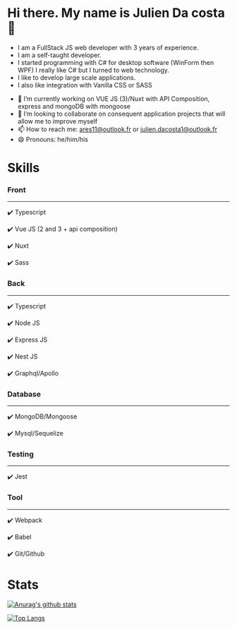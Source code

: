 # Hi there. My name is Julien Da costa 👋

* I am a FullStack JS web developer with 3 years of experience.
* I am a self-taught developer.
* I started programming with C# for desktop software (WinForm then WPF) I really like C# but I turned to web technology.
* I like to develop large scale applications.
* I also like integration with Vanilla CSS or SASS

- 🔭 I’m currently working on VUE JS (3)/Nuxt with API Composition, express and mongoDB with mongoose
- 👯 I’m looking to collaborate on consequent application projects that will allow me to improve myself
- 📫 How to reach me: ares11@outlook.fr or julien.dacosta1@outlook.fr
- 😄 Pronouns: he/him/his

# Skills



### Front
-------
:heavy_check_mark: Typescript

:heavy_check_mark: Vue JS (2 and 3 + api composition)

:heavy_check_mark: Nuxt

:heavy_check_mark: Sass

### Back
-------
:heavy_check_mark: Typescript

:heavy_check_mark: Node JS

:heavy_check_mark: Express JS

:heavy_check_mark: Nest JS

:heavy_check_mark: Graphql/Apollo

### Database
-------

:heavy_check_mark: MongoDB/Mongoose

:heavy_check_mark: Mysql/Sequelize

### Testing
-------

:heavy_check_mark: Jest

### Tool
-------

:heavy_check_mark: Webpack

:heavy_check_mark: Babel

:heavy_check_mark: Git/Github

# Stats

[![Anurag's github stats](https://github-readme-stats.vercel.app/api?username=juliendu11&count_private=true&show_icons=true&theme=radical)](https://github.com/anuraghazra/github-readme-stats)

[![Top Langs](https://github-readme-stats.vercel.app/api/top-langs/?username=juliendu11)](https://github.com/anuraghazra/github-readme-stats)
